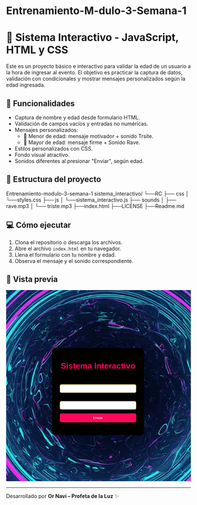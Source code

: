 # Entrenamiento-M-dulo-3-Semana-1
# 🎯 Sistema Interactivo - JavaScript, HTML y CSS

Este es un proyecto básico e interactivo para validar la edad de un usuario a la hora de ingresar al evento. El objetivo es practicar la captura de datos, validación con condicionales y mostrar mensajes personalizados según la edad ingresada.

## 🚀 Funcionalidades

- Captura de nombre y edad desde formulario HTML.
- Validación de campos vacíos y entradas no numéricas.
- Mensajes personalizados:
  - 👶 Menor de edad: mensaje motivador + sonido Trsite.
  - 🧑 Mayor de edad: mensaje firme + Sonido Rave.
- Estilos personalizados con CSS.
- Fondo visual atractivo.
- Sonidos diferentes al presionar "Enviar", según edad.

## 🧩 Estructura del proyecto

Entrenamiento-modulo-3-semana-1
    sistema_interactivo/
     └──RC
        ├── css
        │   └──styles.css
        ├── js
        │   └──sistema_interactivo.js
        ├── sounds
        │   ├── rave.mp3
        │   └── triste.mp3
        ├──index.html
        ├──LICENSE
        ├──Readme.md


## 💻 Cómo ejecutar

1. Clona el repositorio o descarga los archivos.
2. Abre el archivo `index.html` en tu navegador.
3. Llena el formulario con tu nombre y edad.
4. Observa el mensaje y el sonido correspondiente.

## 📸 Vista previa

![alt text](<Captura desde 2025-06-19 19-09-43-1.png>)

---

Desarrollado por **Or Navi – Profeta de la Luz** ✨
